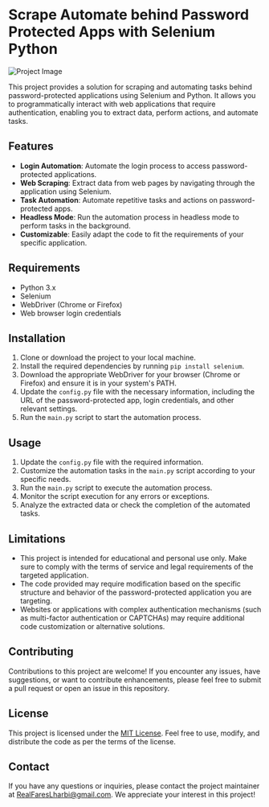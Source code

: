 # Scrape Automate behind Password Protected Apps with Selenium Python

![Project Image](project_image.jpg)

This project provides a solution for scraping and automating tasks behind password-protected applications using Selenium and Python. It allows you to programmatically interact with web applications that require authentication, enabling you to extract data, perform actions, and automate tasks.

## Features

- **Login Automation**: Automate the login process to access password-protected applications.
- **Web Scraping**: Extract data from web pages by navigating through the application using Selenium.
- **Task Automation**: Automate repetitive tasks and actions on password-protected apps.
- **Headless Mode**: Run the automation process in headless mode to perform tasks in the background.
- **Customizable**: Easily adapt the code to fit the requirements of your specific application.

## Requirements

- Python 3.x
- Selenium
- WebDriver (Chrome or Firefox)
- Web browser login credentials

## Installation

1. Clone or download the project to your local machine.
2. Install the required dependencies by running `pip install selenium`.
3. Download the appropriate WebDriver for your browser (Chrome or Firefox) and ensure it is in your system's PATH.
4. Update the `config.py` file with the necessary information, including the URL of the password-protected app, login credentials, and other relevant settings.
5. Run the `main.py` script to start the automation process.

## Usage

1. Update the `config.py` file with the required information.
2. Customize the automation tasks in the `main.py` script according to your specific needs.
3. Run the `main.py` script to execute the automation process.
4. Monitor the script execution for any errors or exceptions.
5. Analyze the extracted data or check the completion of the automated tasks.

## Limitations

- This project is intended for educational and personal use only. Make sure to comply with the terms of service and legal requirements of the targeted application.
- The code provided may require modification based on the specific structure and behavior of the password-protected application you are targeting.
- Websites or applications with complex authentication mechanisms (such as multi-factor authentication or CAPTCHAs) may require additional code customization or alternative solutions.

## Contributing

Contributions to this project are welcome! If you encounter any issues, have suggestions, or want to contribute enhancements, please feel free to submit a pull request or open an issue in this repository.

## License

This project is licensed under the [MIT License](LICENSE). Feel free to use, modify, and distribute the code as per the terms of the license.

## Contact

If you have any questions or inquiries, please contact the project maintainer at [RealFaresLharbi@gmail.com](mailto:your-email@example.com). We appreciate your interest in this project!
